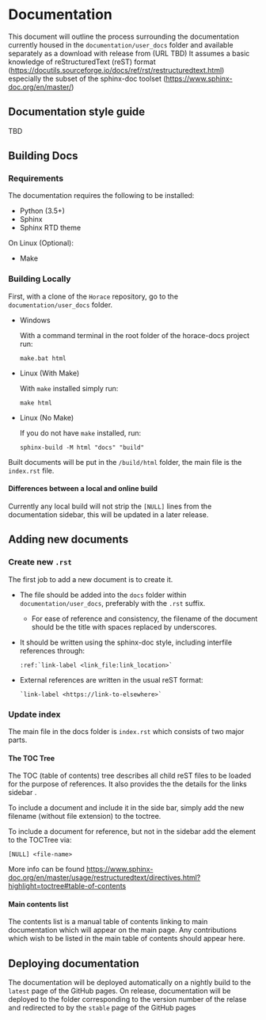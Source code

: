 # Documentation

This document will outline the process surrounding the documentation currently housed in the `documentation/user_docs` folder and 
available separately as a download with release from (URL TBD)
It assumes a basic knowledge of reStructuredText (reST) format (https://docutils.sourceforge.io/docs/ref/rst/restructuredtext.html)
especially the subset of the sphinx-doc toolset (https://www.sphinx-doc.org/en/master/)

## Documentation style guide

TBD

## Building Docs

### Requirements
The documentation requires the following to be installed:
* Python (3.5+)
* Sphinx
* Sphinx RTD theme

On Linux (Optional):
* Make

### Building Locally
First, with a clone of the `Horace` repository, go to the `documentation/user_docs` folder.

* Windows
  
  With a command terminal in the root folder of the horace-docs project run:
    
      make.bat html

* Linux (With Make)

  With `make` installed simply run:

      make html
    
* Linux (No Make)

  If you do not have `make` installed, run:

      sphinx-build -M html "docs" "build"


Built documents will be put in the `/build/html` folder, the main file is the `index.rst` file.

#### Differences between a local and online build

Currently any local build will not strip the `[NULL]` lines from the documentation sidebar, this will be updated in a later release.

## Adding new documents
### Create new `.rst`

The first job to add a new document is to create it. 

* The file should be added into the `docs` folder within `documentation/user_docs`, preferably with the `.rst` suffix. 
   * For ease of reference and consistency, the filename of the document should be the title with spaces replaced by underscores. 
* It should be written using the sphinx-doc style, including interfile references through:

    ```
    :ref:`link-label <link_file:link_location>`
    ```
    
 * External references are written in the usual reST format:

    ```
    `link-label <https://link-to-elsewhere>`
    ```

### Update index

The main file in the docs folder is `index.rst` which consists of two major parts. 

#### The TOC Tree

The TOC (table of contents) tree describes all child reST files to be loaded for the purpose of references.
It also provides the the details for the links sidebar . 

To include a document and include it in the side bar, simply add the new filename (without file extension) to the toctree. 

To include a document for reference, but not in the sidebar add the element to the TOCTree via:

    [NULL] <file-name>

More info can be found https://www.sphinx-doc.org/en/master/usage/restructuredtext/directives.html?highlight=toctree#table-of-contents

#### Main contents list

The contents list is a manual table of contents linking to main documentation which will appear on the main page. Any contributions which wish to be listed in the main table of contents should appear here.

## Deploying documentation

The documentation will be deployed automatically on a nightly build to the `latest` page of the GitHub pages. 
On release, documentation will be deployed to the folder corresponding to the version number of the relase and redirected to by the `stable` page of the GitHub pages
